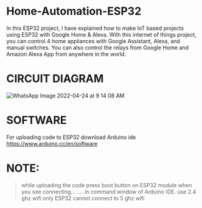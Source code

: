 # Home-Automation-ESP32
In this ESP32 project, I have explained how to make IoT based projects using ESP32 with Google Home & Alexa. With this internet of things project, you can control 4 home appliances with Google Assistant, Alexa, and manual switches. You can also control the relays from Google Home and Amazon Alexa App from anywhere in the world.


# CIRCUIT DIAGRAM
![WhatsApp Image 2022-04-24 at 9 14 08 AM](https://user-images.githubusercontent.com/104286274/164955721-3c1817d1-750d-4c32-b322-025d0bb88e9d.jpeg)

# SOFTWARE
For uploading code to ESP32 download Arduino ide
https://www.arduino.cc/en/software

# NOTE:
> while uploading the code press boot button on ESP32 module when you see connecting... .... in command window of Arduino IDE.
> use 2.4 ghz wifi only ESP32 cannot connect to 5 ghz wifi
